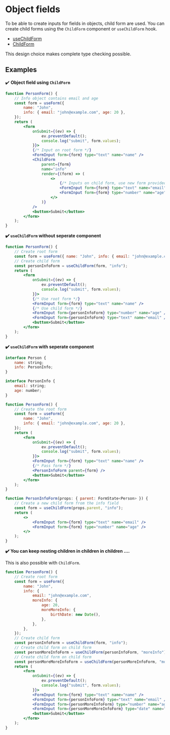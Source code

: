 # Object fields

To be able to create inputs for fields in objects, child form are used. You can create child forms using the `ChildForm` component or `useChildForm` hook.

-   [useChildForm](https://github.com/CodeStix/typed-react-form/wiki/useChildForm)
-   [ChildForm](https://github.com/CodeStix/typed-react-form/wiki/ChildForm)

This design choice makes complete type checking possible.

## Examples

✔️ **Object field using `ChildForm`**

```jsx
function PersonForm() {
    // Info object contains email and age
    const form = useForm({
        name: "John",
        info: { email: "john@example.com", age: 20 },
    });
    return (
        <form
            onSubmit={(ev) => {
                ev.preventDefault();
                console.log("submit", form.values);
            }}>
            {/* Input on root form */}
            <FormInput form={form} type="text" name="name" />
            <ChildForm
                parent={form}
                name="info"
                render={(form) => (
                    <>
                        {/* Inputs on child form, use new form provided by the render function of ChildForm */}
                        <FormInput form={form} type="text" name="email" />
                        <FormInput form={form} type="number" name="age" />
                    </>
                )}
            />
            <button>Submit</button>
        </form>
    );
}
```

**✔️ `useChildForm` without seperate component**

```jsx
function PersonForm() {
    // Create root form
    const form = useForm({ name: "John", info: { email: "john@example.com", age: 20 } });
    // Create child form
    const personInfoForm = useChildForm(form, "info");
    return (
        <form
            onSubmit={(ev) => {
                ev.preventDefault();
                console.log("submit", form.values);
            }}>
            {/* Use root form */}
            <FormInput form={form} type="text" name="name" />
            {/* Use child form */}
            <FormInput form={personInfoForm} type="number" name="age" />
            <FormInput form={personInfoForm} type="text" name="email" />
            <button>Submit</button>
        </form>
    );
}
```

**✔️ `useChildForm` with seperate component**

```jsx
interface Person {
    name: string;
    info: PersonInfo;
}

interface PersonInfo {
    email: string;
    age: number;
}

function PersonForm() {
    // Create the root form
    const form = useForm({
        name: "John",
        info: { email: "john@example.com", age: 20 },
    });
    return (
        <form
            onSubmit={(ev) => {
                ev.preventDefault();
                console.log("submit", form.values);
            }}>
            <FormInput form={form} type="text" name="name" />
            {/* Pass form */}
            <PersonInfoForm parent={form} />
            <button>Submit</button>
        </form>
    );
}

function PersonInfoForm(props: { parent: FormState<Person> }) {
    // Create a new child form from the info field
    const form = useChildForm(props.parent, "info");
    return (
        <>
            <FormInput form={form} type="text" name="email" />
            <FormInput form={form} type="number" name="age" />
        </>
    );
}
```

**✔️ You can keep nesting children in children in children ....**

This is also possible with `ChildForm`.

```jsx
function PersonForm() {
    // Create root form
    const form = useForm({
        name: "John",
        info: {
            email: "john@example.com",
            moreInfo: {
                age: 20,
                moreMoreInfo: {
                    birthDate: new Date(),
                },
            },
        },
    });
    // Create child form
    const personInfoForm = useChildForm(form, "info");
    // Create child form on child form
    const personMoreInfoForm = useChildForm(personInfoForm, "moreInfo");
    // Create child form on child form
    const personMoreMoreInfoForm = useChildForm(personMoreInfoForm, "moreMoreInfo"); // This is all type-checked!!
    return (
        <form
            onSubmit={(ev) => {
                ev.preventDefault();
                console.log("submit", form.values);
            }}>
            <FormInput form={form} type="text" name="name" />
            <FormInput form={personInfoForm} type="text" name="email" />
            <FormInput form={personMoreInfoForm} type="number" name="age" />
            <FormInput form={personMoreMoreInfoForm} type="date" name="birthDate" />
            <button>Submit</button>
        </form>
    );
}
```
